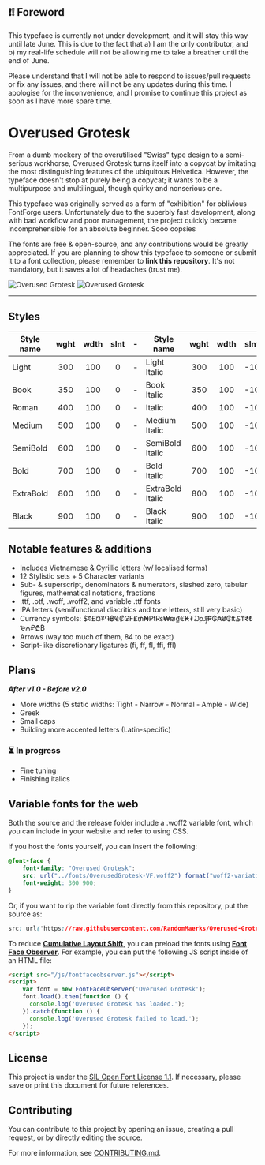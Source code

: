 ## ❗❕ Foreword

This typeface is currently not under development, and it will stay this way until late June. This is due to the fact that a) I am the only contributor, and b) my real-life schedule will not be allowing me to take a breather until the end of June.

Please understand that I will not be able to respond to issues/pull requests or fix any issues, and there will not be any updates during this time. I apologise for the inconvenience, and I promise to continue this project as soon as I have more spare time.



# Overused Grotesk
From a dumb mockery of the overutilised "Swiss" type design to a semi-serious workhorse, Overused Grotesk turns itself into a copycat by imitating the most distinguishing features of the ubiquitous Helvetica. However, the typeface doesn't stop at purely being a copycat; it wants to be a multipurpose and multilingual, though quirky and nonserious one.

This typeface was originally served as a form of "exhibition" for oblivious FontForge users. Unfortunately due to the superbly fast development, along with bad workflow and poor management, the project quickly became incomprehensible for an absolute beginner. Sooo oopsies

The fonts are free & open-source, and any contributions would be greatly appreciated. If you are planning to show this typeface to someone or submit it to a font collection, please remember to **link this repository**. It's not mandatory, but it saves a lot of headaches (trust me).

![Overused Grotesk](https://github.com/RandomMaerks/Overused-Grotesk/blob/main/documentation/og-f1.png)
![Overused Grotesk](https://github.com/RandomMaerks/Overused-Grotesk/blob/main/documentation/og-e1.png)

---
## Styles
| Style name | wght | wdth | slnt | - | Style name | wght | wdth | slnt |
| --------- | :---: | :---: | :---: | - | --------- | :---: | :---: | :---: |
| Light | 300 | 100 | 0 | - | Light Italic | 300 | 100 | -10 |
| Book | 350 | 100 | 0 | - | Book Italic | 350 | 100 | -10 |
| Roman | 400 | 100 | 0 | - | Italic | 400 | 100 | -10 |
| Medium | 500 | 100 | 0 | - | Medium Italic | 500 | 100 | -10 |
| SemiBold | 600 | 100 | 0 | - | SemiBold Italic | 600 | 100 | -10 |
| Bold | 700 | 100 | 0 | - | Bold Italic | 700 | 100 | -10 |
| ExtraBold | 800 | 100 | 0 | - | ExtraBold Italic | 800 | 100 | -10 |
| Black | 900 | 100 | 0 | - | Black Italic | 900 | 100 | -10 |

## Notable features & additions
- Includes Vietnamese & Cyrillic letters (w/ localised forms)
- 12 Stylistic sets + 5 Character variants
- Sub- & superscript, denominators & numerators, slashed zero, tabular figures, mathematical notations, fractions
- .ttf, .otf, .woff, .woff2, and variable .ttf fonts
- IPA letters (semifunctional diacritics and tone letters, still very basic)
- Currency symbols: $¢£¤¥֏฿₠₡₢₣₤₥₦₧₨₩₪₫€₭₮₯₰₱₲₳₴₵₶₷₸₹₺₻₼₽₾₿
- Arrows (way too much of them, 84 to be exact)
- Script-like discretionary ligatures (fi, ff, fl, ffi, ffl)

## Plans
_**After v1.0 - Before v2.0**_
- More widths (5 static widths: Tight - Narrow - Normal - Ample - Wide)
- Greek
- Small caps
- Building more accented letters (Latin-specific)

### ⏳ In progress
- Fine tuning
- Finishing italics

## Variable fonts for the web
Both the source and the release folder include a .woff2 variable font, which you can include in your website and refer to using CSS.

If you host the fonts yourself, you can insert the following:
```css
@font-face {
    font-family: "Overused Grotesk";
    src: url("../fonts/OverusedGrotesk-VF.woff2") format("woff2-variations");
    font-weight: 300 900;
}
```

Or, if you want to rip the variable font directly from this repository, put the source as:
```css
src: url('https://raw.githubusercontent.com/RandomMaerks/Overused-Grotesk/master/fonts/variable/OverusedGroteskRoman-VF.ttf')
```

To reduce [**Cumulative Layout Shift**](https://web.dev/cls/), you can preload the fonts using [**Font Face Observer**](https://fontfaceobserver.com/). For example, you can put the following JS script inside of an HTML file:

```html
<script src="/js/fontfaceobserver.js"></script>
<script>
    var font = new FontFaceObserver('Overused Grotesk');
    font.load().then(function () {
      console.log('Overused Grotesk has loaded.');
    }).catch(function () {
      console.log('Overused Grotesk failed to load.');
    });
</script>
```

## License
This project is under the [SIL Open Font License 1.1](https://github.com/RandomMaerks/Overused-Grotesk/blob/main/LICENSE.txt). If necessary, please save or print this document for future references.

## Contributing
You can contribute to this project by opening an issue, creating a pull request, or by directly editing the source.

For more information, see [CONTRIBUTING.md](https://github.com/RandomMaerks/Overused-Grotesk/blob/main/CONTRIBUTING.md).
